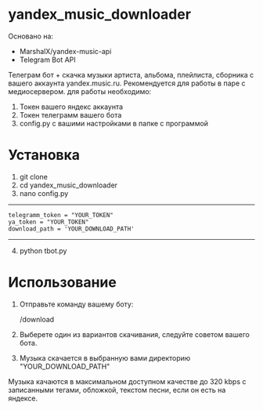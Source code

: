 # yandex_music_downloader
Основано на:
* MarshalX/yandex-music-api
* Telegram Bot API

Телеграм бот + скачка музыки артиста, альбома, плейлиста, сборника с вашего аккаунта yandex.music.ru. Рекомендуется для работы в паре с медиосервером.
для работы необходимо:
1. Токен вашего яндекс аккаунта
2. Токен телеграмм вашего бота
3. config.py с вашими настройками в папке с программой

# Установка
1. git clone
2. cd yandex_music_downloader
3. nano config.py
______________
    telegramm_token = "YOUR_TOKEN"
    ya_token = "YOUR_TOKEN"
    download_path = 'YOUR_DOWNLOAD_PATH'
______________

4. python tbot.py

# Использование
1. Отправьте команду вашему боту:


    /download

2. Выберете один из вариантов скачивания, следуйте советом вашего бота.
3. Музыка скачается в выбранную вами директорию "YOUR_DOWNLOAD_PATH"

Музыка качаются в максимальном доступном качестве до 320 kbps с записанными тегами, обложкой, текстом песни, если он есть на яндексе.

